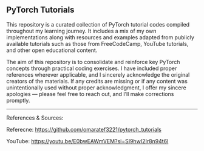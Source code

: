 ## PyTorch Tutorials


This repository is a curated collection of PyTorch tutorial codes compiled throughout my learning journey. It includes a mix of my own implementations along with resources and examples adapted from publicly available tutorials such as those from FreeCodeCamp, YouTube tutorials, and other open educational content.

The aim of this repository is to consolidate and reinforce key PyTorch concepts through practical coding exercises. I have included proper references wherever applicable, and I sincerely acknowledge the original creators of the materials. If any credits are missing or if any content was unintentionally used without proper acknowledgment, I offer my sincere apologies — please feel free to reach out, and I’ll make corrections promptly.


---


References & Sources:

Referecne: https://github.com/omaratef3221/pytorch_tutorials

YouTube: https://youtu.be/E0bwEAWmVEM?si=SI9hwI2Ir8n94t6l
